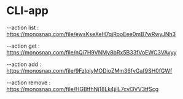 # CLI-app

--action list : https://monosnap.com/file/ewsKseXeH7qjRooEee0mB7wRwyJNh3

--action get : https://monosnap.com/file/nQi7H9VNMy8bRx5B33fVoEWC3VAvyy

--action add : https://monosnap.com/file/9FzlplyMODioZMm36fvGaf9SH0fGWf

--action remove : https://monosnap.com/file/HGBtfhNj18Lk4jilL7cvl3VV3tfScg
